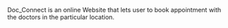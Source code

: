 Doc_Connect  is an online Website that lets user to book appointment with the doctors in the particular location.
